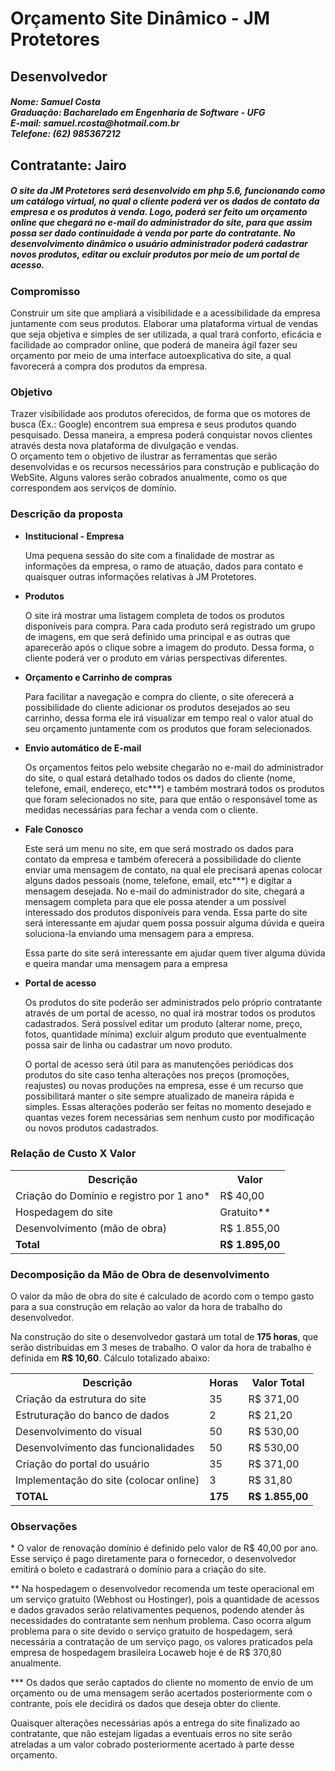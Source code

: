<h1>Orçamento Site Dinâmico - JM Protetores</h1>
<h2>Desenvolvedor</h2>
<h5>Nome: Samuel Costa<br />
Graduação: Bacharelado em Engenharia de Software - UFG<br />
E-mail: samuel.rcosta@hotmail.com.br<br />
Telefone: (62) 985367212
</h5>
<h2>Contratante: Jairo</h2>
<h5>O site da JM Protetores será desenvolvido em php 5.6, funcionando como um catálogo virtual, no qual o cliente poderá ver os dados de contato da empresa e os produtos à venda. Logo, poderá ser feito um orçamento online que chegará no e-mail do administrador do site, para que assim possa ser dado continuidade à venda por parte do contratante. No desenvolvimento dinâmico o usuário administrador poderá cadastrar novos produtos, editar ou excluir produtos por meio de um portal de acesso.</h5>

<h3>Compromisso</h3>
<p>Construir um site que ampliará a visibilidade e a acessibilidade da empresa juntamente com seus produtos. Elaborar uma plataforma virtual de vendas que seja objetiva e simples de ser utilizada, a qual trará conforto, eficácia e facilidade ao comprador online, que poderá de maneira ágil fazer seu orçamento por meio de uma interface autoexplicativa do site, a qual favorecerá a compra dos produtos da empresa.</p>
<h3>Objetivo</h3>
<p>Trazer visibilidade aos produtos oferecidos, de forma que os motores de busca (Ex.: Google) encontrem sua empresa e seus produtos quando pesquisado. Dessa maneira, a empresa poderá conquistar novos clientes através desta nova plataforma de divulgação e vendas.<br />O orçamento tem o objetivo de ilustrar as ferramentas que serão desenvolvidas e os recursos necessários para construção e publicação do WebSite. Alguns valores serão cobrados anualmente, como os que correspondem aos serviços de domínio.</p>

<h3>Descrição da proposta</h3>
<ul>
    <li>
        <strong>Institucional - Empresa</strong>
        <p>Uma pequena sessão do site com a finalidade de mostrar as informações da empresa, o ramo de atuação, dados para contato e quaisquer outras informações relativas à JM Protetores.</p>
    </li>
    <li>
        <strong>Produtos</strong>
        <p>O site irá mostrar uma listagem completa de todos os produtos disponíveis para compra. Para cada produto será registrado um grupo de imagens, em que será definido uma principal e as outras que aparecerão após o clique sobre a imagem do produto. Dessa forma, o cliente poderá ver o produto em várias perspectivas diferentes.</p>
    </li>
    <li>
        <strong>Orçamento e Carrinho de compras</strong>
        <p>Para facilitar a navegação e compra do cliente, o site oferecerá a possibilidade do cliente adicionar os produtos desejados ao seu carrinho, dessa forma ele irá visualizar em tempo real o valor atual do seu orçamento juntamente com os produtos que foram selecionados.</p>
    </li>
    <li>
        <strong>Envio automático de E-mail</strong>
        <p>Os orçamentos feitos pelo website chegarão no e-mail do administrador do site, o qual estará detalhado todos os dados do cliente (nome, telefone, email, endereço, etc***) e também mostrará todos os produtos que foram selecionados no site, para que então o responsável tome as medidas necessárias para fechar a venda com o cliente.</p>
    </li>
    <li>
        <strong>Fale Conosco</strong>
        <p>Este será um menu no site, em que será mostrado os dados para contato da empresa e também oferecerá a possibilidade do cliente enviar uma mensagem de contato, na qual ele precisará apenas colocar alguns dados pessoais (nome, telefone, email, etc***) e digitar a mensagem desejada. No e-mail do administrador do site, chegará a mensagem completa para que ele possa atender a um possível interessado dos produtos disponíveis para venda. Essa parte do site será interessante em ajudar quem possa possuir alguma dúvida e queira soluciona-la enviando uma mensagem para a empresa. </p>
        <p>Essa parte do site será interessante em ajudar quem tiver alguma dúvida e queira mandar uma mensagem para a empresa</p>
    </li>
    <li>
        <strong>Portal de acesso</strong>
        <p>Os produtos do site poderão ser administrados pelo próprio contratante através de um portal de acesso, no qual irá mostrar todos os produtos cadastrados. Será possível editar um produto (alterar nome, preço, fotos, quantidade mínima) excluir algum produto que eventualmente possa sair de linha ou cadastrar um novo produto.</p>
        <p>O portal de acesso será útil para as manutenções periódicas dos produtos do site caso tenha alterações nos preços (promoções, reajustes) ou novas produções na empresa, esse é um recurso que possibilitará manter o site sempre atualizado de maneira rápida e simples. Essas alterações poderão ser feitas no momento desejado e quantas vezes forem necessárias sem nenhum custo por modificação ou novos produtos cadastrados.</p>
    </li>
</ul>

<h3>Relação de Custo X Valor</h3>
<table>
<tr>
    <th>
        Descrição
    </th>
    <th>
        Valor
    </th>
</tr>
<tr>
    <td>
        Criação do Domínio e registro por 1 ano*
    </td>
    <td>
        R$ 40,00
    </td>
</tr>
<tr>
    <td>
        Hospedagem do site
    </td>
    <td>
        Gratuito**
    </td>
</tr>
<tr>
    <td>
        Desenvolvimento (mão de obra)
    </td>
    <td>
        R$ 1.855,00
    </td>
</tr>
<tr>
    <td>
        <strong>Total</strong>
    </td>
    <td>
        <strong>R$ 1.895,00</strong>
    </td>
</tr>
</table>

<h3>Decomposição da Mão de Obra de desenvolvimento</h3>
<p>O valor da mão de obra do site é calculado de acordo com o tempo gasto para a sua construção em relação ao valor da hora de trabalho do desenvolvedor.</p>
<p>Na construção do site o desenvolvedor gastará um total de <strong>175 horas</strong>, que serão distribuidas em 3 meses de trabalho. O valor da hora de trabalho é definida em <strong>R$ 10,60</strong>. Cálculo totalizado abaixo:</p>
<table>
    <tr>
        <th>Descrição</th>
        <th>Horas</th>
        <th>Valor Total</th>
    </tr>
    <tr>
        <td>Criação da estrutura do site</td><td>35</td><td>R$ 371,00</td>
    </tr>
    <tr>
        <td>Estruturação do banco de dados</td><td>2</td><td>R$ 21,20</td>
    </tr>
    <tr>
        <td>Desenvolvimento do visual</td><td>50</td><td>R$ 530,00</td>
    </tr>
    <tr>
        <td>Desenvolvimento das funcionalidades</td><td>50</td><td>R$ 530,00</td>
    </tr>
    <tr>
        <td>Criação do portal do usuário</td><td>35</td><td>R$ 371,00</td>
    </tr>
    <tr>
        <td>Implementação do site (colocar online)</td><td>3</td><td>R$ 31,80</td>
    </tr>
    <tr>
        <td><strong>TOTAL</strong></td><td><strong>175</strong></td><td><strong>R$ 1.855,00</strong></td>
    </tr>
</table>

<h3>Observações</h3>
<p>* O valor de renovação domínio é definido pelo valor de R$ 40,00 por ano. Esse serviço é pago diretamente para o fornecedor, o desenvolvedor emitirá o boleto e cadastrará o domínio para a criação do site.</p>
<p>** Na hospedagem o desenvolvedor recomenda um teste operacional em um serviço gratuito (Webhost ou Hostinger), pois a quantidade de acessos e dados gravados serão relativamentes pequenos, podendo atender às necessidades do contratante sem nenhum problema. Caso ocorra algum problema para o site devido o serviço gratuito de hospedagem, será necessária a contratação de um serviço pago, os valores praticados pela empresa de hospedagem brasileira Locaweb hoje é de R$ 370,80 anualmente.</p>
<p>*** Os dados que serão captados do cliente no momento de envio de um orçamento ou de uma mensagem serão acertados posteriormente com o contrante, pois ele decidirá os dados que deseja obter do cliente.</p>
<p>Quaisquer alterações necessárias após a entrega do site finalizado ao contratante, que não estejam ligadas a eventuais erros no site serão atreladas a um valor cobrado posteriormente acertado à parte desse orçamento.</p>

